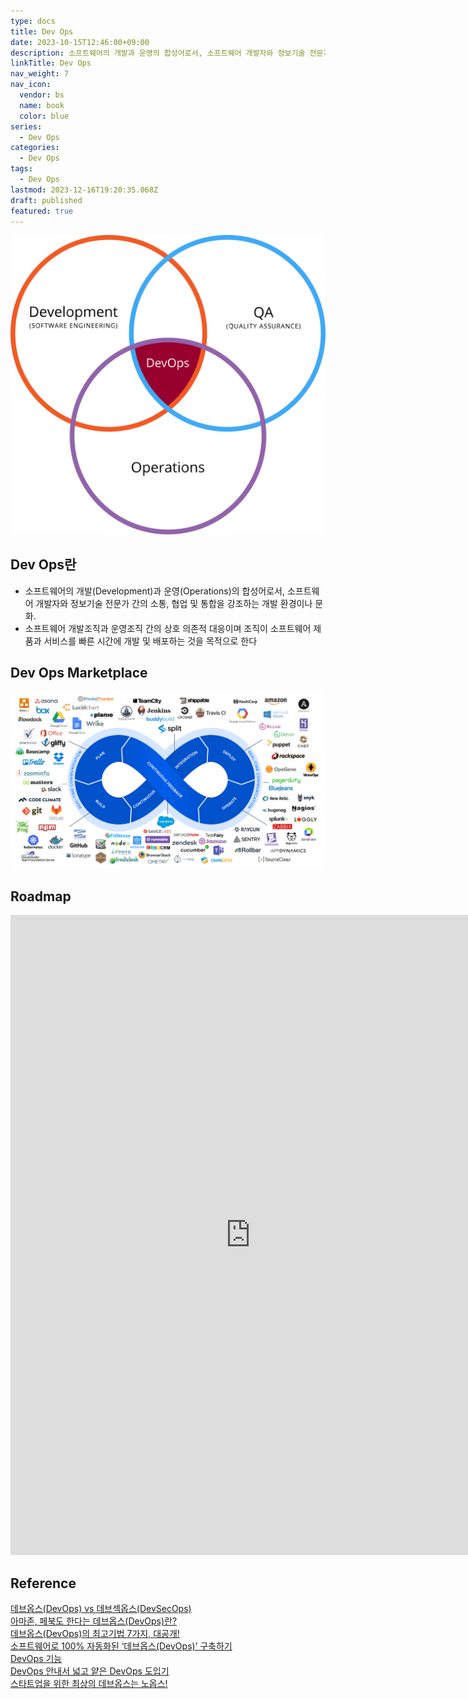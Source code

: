 ```yaml
---
type: docs
title: Dev Ops
date: 2023-10-15T12:46:00+09:00
description: 소프트웨어의 개발과 운영의 합성어로서, 소프트웨어 개발자와 정보기술 전문가 간의 소통, 협업 및 통합을 강조하는 개발 환경이나 문화
linkTitle: Dev Ops
nav_weight: 7
nav_icon:
  vendor: bs
  name: book
  color: blue
series:
  - Dev Ops
categories:
  - Dev Ops
tags:
  - Dev Ops
lastmod: 2023-12-16T19:20:35.068Z
draft: published
featured: true
---
```


![Dev Ops](content/dev-ops/devops.png?width=512px#center "https://ko.wikipedia.org/wiki/%EB%8D%B0%EB%B8%8C%EC%98%B5%EC%8A%A4")

## Dev Ops란

- 소프트웨어의 개발(Development)과 운영(Operations)의 합성어로서, 소프트웨어 개발자와 정보기술 전문가 간의 소통, 협업 및 통합을 강조하는 개발 환경이나 문화.
- 소프트웨어 개발조직과 운영조직 간의 상호 의존적 대응이며 조직이 소프트웨어 제품과 서비스를 빠른 시간에 개발 및 배포하는 것을 목적으로 한다

## Dev Ops Marketplace

![Dev Ops Marketplace](content/dev-ops/DevOps-Marketplace-Infinity-Loop.png#center "https://deviq.com.au/devops/")

## Roadmap

<p align="center">
<iframe width="768" height="1024" src="https://roadmap.sh/devops?s=652b754df43a58c923ce9d26" frameborder="0" allow="accelerometer; autoplay; encrypted-media; gyroscope; picture-in-picture" allowfullscreen></iframe>
</p>

## Reference

[데브옵스(DevOps) vs 데브섹옵스(DevSecOps)](https://yozm.wishket.com/magazine/detail/1553/)  
[아마존, 페북도 한다는 데브옵스(DevOps)란?](https://yozm.wishket.com/magazine/detail/223/)  
[데브옵스(DevOps)의 최고기법 7가지, 대공개!](https://yozm.wishket.com/magazine/detail/246/)  
[소프트웨어로 100% 자동화된 ‘데브옵스(DevOps)’ 구축하기](https://www.lgcns.com/blog/cns-tech/cloud/42845/)  
[DevOps 기능](https://cloud.google.com/architecture/devops?hl=ko)  
[DevOps 안내서 넓고 얕은 DevOps 도입기](https://subicura.com/devops/)  
[스타트업을 위한 최상의 데브옵스는 노옵스!](https://www.whatap.io/ko/blog/4/index.html)
